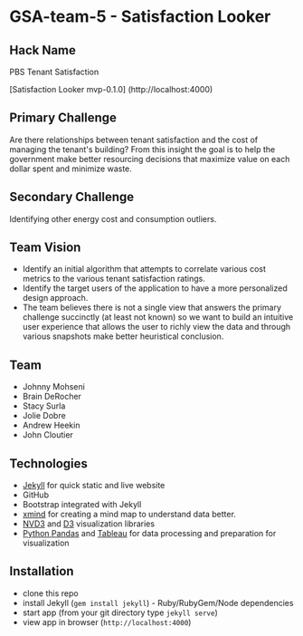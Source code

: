 # GSA-team-5 - Satisfaction Looker

## Hack Name
PBS Tenant Satisfaction

[Satisfaction Looker mvp-0.1.0] (http://localhost:4000)

## Primary Challenge
Are there relationships between tenant satisfaction and the cost of managing the tenant's building?  From this insight the goal is to help the government make better resourcing decisions that maximize value on each dollar spent and minimize waste.

## Secondary Challenge
Identifying other energy cost and consumption outliers.

## Team Vision
- Identify an initial algorithm that attempts to correlate various cost metrics to the various tenant satisfaction ratings.
- Identify the target users of the application to have a more personalized design approach.
- The team believes there is not a single view that answers the primary challenge succinctly (at least not known) so we want to build an intuitive user experience that allows the user to richly view the data and through various snapshots make better heuristical conclusion.

## Team
- Johnny Mohseni
- Brain DeRocher
- Stacy Surla
- Jolie Dobre
- Andrew Heekin
- John Cloutier

## Technologies
- [Jekyll](http://jekyllrb.com/) for quick static and live website
- GitHub
- Bootstrap integrated with Jekyll
- [xmind](http://www.xmind.net/) for creating a mind map to understand data better.
- [NVD3](http://nvd3.org/) and [D3](http://d3js.org/) visualization libraries
- [Python Pandas](http://pandas.pydata.org/) and [Tableau](http://www.tableau.com/) for data processing and preparation for visualization

## Installation
- clone this repo
- install Jekyll (`gem install jekyll`) - Ruby/RubyGem/Node dependencies
- start app (from your git directory type `jekyll serve`)
- view app in browser (`http://localhost:4000`)
